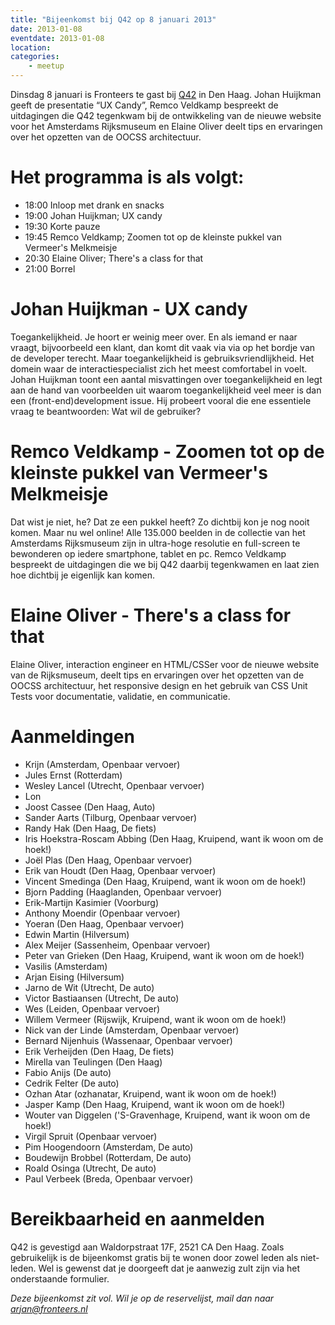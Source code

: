 ```yaml
---
title: "Bijeenkomst bij Q42 op 8 januari 2013"
date: 2013-01-08
eventdate: 2013-01-08
location: 
categories: 
    - meetup
---
```

Dinsdag 8 januari is Fronteers te gast bij [Q42](http://www.q42.nl) in Den Haag. Johan Huijkman geeft de presentatie “UX Candy”, Remco Veldkamp bespreekt de uitdagingen die Q42 tegenkwam bij de ontwikkeling van de nieuwe website voor het Amsterdams Rijksmuseum en Elaine Oliver deelt tips en ervaringen over het opzetten van de OOCSS architectuur.

# Het programma is als volgt:

* 18:00 Inloop met drank en snacks
* 19:00 Johan Huijkman; UX candy
* 19:30 Korte pauze
* 19:45 Remco Veldkamp; Zoomen tot op de kleinste pukkel van Vermeer's Melkmeisje
* 20:30 Elaine Oliver; There's a class for that
* 21:00 Borrel

# Johan Huijkman - UX candy

Toegankelijkheid. Je hoort er weinig meer over. En als iemand er naar vraagt, bijvoorbeeld een klant, dan komt dit vaak via via op het bordje van de developer terecht. Maar toegankelijkheid is gebruiksvriendlijkheid. Het domein waar de interactiespecialist zich het meest comfortabel in voelt. Johan Huijkman toont een aantal misvattingen over toegankelijkheid en legt aan de hand van voorbeelden uit waarom toegankelijkheid veel meer is dan een (front-end)development issue. Hij probeert vooral die ene essentiele vraag te beantwoorden: Wat wil de gebruiker?

# Remco Veldkamp - Zoomen tot op de kleinste pukkel van Vermeer's Melkmeisje

Dat wist je niet, he? Dat ze een pukkel heeft? Zo dichtbij kon je nog nooit komen. Maar nu wel online! Alle 135.000 beelden in de collectie van het Amsterdams Rijksmuseum zijn in ultra-hoge resolutie en full-screen te bewonderen op iedere smartphone, tablet en pc. Remco Veldkamp bespreekt de uitdagingen die we bij Q42 daarbij tegenkwamen en laat zien hoe dichtbij je eigenlijk kan komen.

# Elaine Oliver - There's a class for that

Elaine Oliver, interaction engineer en HTML/CSSer voor de nieuwe website van de Rijksmuseum, deelt tips en ervaringen over het opzetten van de OOCSS architectuur, het responsive design en het gebruik van CSS Unit Tests voor documentatie, validatie, en communicatie.

# Aanmeldingen

* Krijn (Amsterdam, Openbaar vervoer)
* Jules Ernst (Rotterdam)
* Wesley Lancel (Utrecht, Openbaar vervoer)
* Lon
* Joost Cassee (Den Haag, Auto)
* Sander Aarts (Tilburg, Openbaar vervoer)
* Randy Hak (Den Haag, De fiets)
* Iris Hoekstra-Roscam Abbing (Den Haag, Kruipend, want ik woon om de hoek!)
* Joël Plas (Den Haag, Openbaar vervoer)
* Erik van Houdt (Den Haag, Openbaar vervoer)
* Vincent Smedinga (Den Haag, Kruipend, want ik woon om de hoek!)
* Bjorn Padding	(Haaglanden, Openbaar vervoer)
* Erik-Martijn Kasimier (Voorburg)
* Anthony Moendir (Openbaar vervoer)
* Yoeran (Den Haag, Openbaar vervoer)
* Edwin Martin (Hilversum)
* Alex Meijer (Sassenheim, Openbaar vervoer)
* Peter van Grieken (Den Haag, Kruipend, want ik woon om de hoek!)
* Vasilis (Amsterdam)
* Arjan Eising (Hilversum)
* Jarno de Wit (Utrecht, De auto)
* Victor Bastiaansen (Utrecht, De auto)
* Wes (Leiden, Openbaar vervoer)
* Willem Vermeer (Rijswijk, Kruipend, want ik woon om de hoek!)
* Nick van der Linde (Amsterdam, Openbaar vervoer)
* Bernard Nijenhuis (Wassenaar, Openbaar vervoer)
* Erik Verheijden (Den Haag, De fiets)
* Mirella van Teulingen (Den Haag)
* Fabio Anijs (De auto)
* Cedrik Felter (De auto)
* Ozhan Atar  (ozhanatar, Kruipend, want ik woon om de hoek!)
* Jasper Kamp (Den Haag, Kruipend, want ik woon om de hoek!)
* Wouter van Diggelen ('S-Gravenhage, Kruipend, want ik woon om de hoek!)
* Virgil Spruit (Openbaar vervoer)
* Pim Hoogendoorn (Amsterdam, De auto)
* Boudewijn Brobbel (Rotterdam, De auto)
* Roald Osinga (Utrecht, De auto)
* Paul Verbeek (Breda, Openbaar vervoer)

# Bereikbaarheid en aanmelden

Q42 is gevestigd aan Waldorpstraat 17F, 2521 CA Den Haag. Zoals gebruikelijk is de bijeenkomst gratis bij te wonen door zowel leden als niet-leden. Wel is gewenst dat je doorgeeft dat je aanwezig zult zijn via het onderstaande formulier.



*Deze bijeenkomst zit vol. Wil je op de reservelijst, mail dan naar <arjan@fronteers.nl>*

